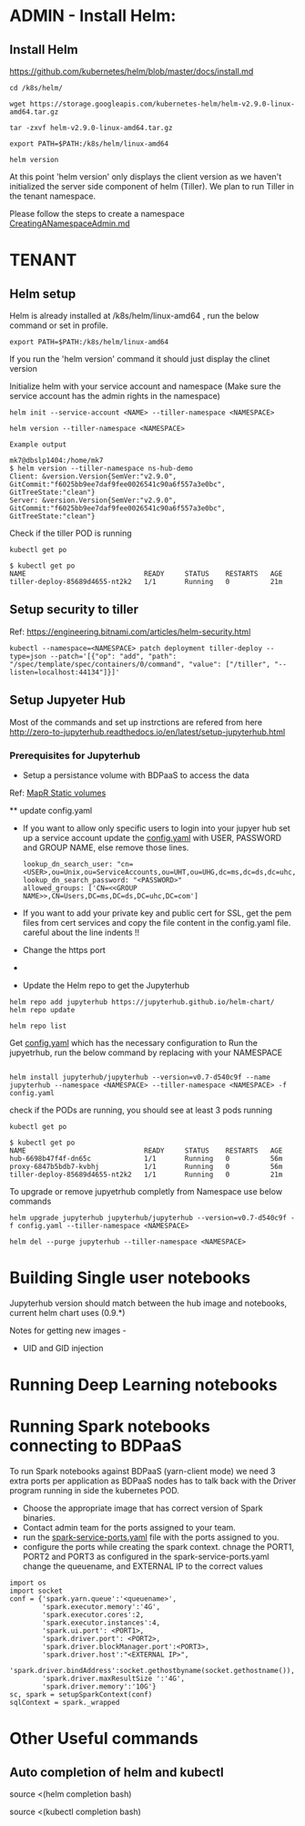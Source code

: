 
# ADMIN - Install Helm:

## Install Helm 

https://github.com/kubernetes/helm/blob/master/docs/install.md

```
cd /k8s/helm/

wget https://storage.googleapis.com/kubernetes-helm/helm-v2.9.0-linux-amd64.tar.gz

tar -zxvf helm-v2.9.0-linux-amd64.tar.gz

export PATH=$PATH:/k8s/helm/linux-amd64

helm version

```
At this point 'helm version' only displays the client version as we haven't initialized the server side component of helm (Tiller). 
We plan to run Tiller in the tenant namespace. 

Please follow the steps to create a namespace [CreatingANamespaceAdmin.md](adminSetup/CreatingANamespaceAdmin.md)

# TENANT

## Helm setup

Helm is already installed at /k8s/helm/linux-amd64 , run the below command or set in profile.

```
export PATH=$PATH:/k8s/helm/linux-amd64

```

If you run the 'helm version' command it should just display the clinet version

Initialize helm with your service account and namespace (Make sure the service account has the admin rights in the namespace)

```
helm init --service-account <NAME> --tiller-namespace <NAMESPACE>

helm version --tiller-namespace <NAMESPACE>

Example output

mk7@dbslp1404:/home/mk7
$ helm version --tiller-namespace ns-hub-demo
Client: &version.Version{SemVer:"v2.9.0", GitCommit:"f6025bb9ee7daf9fee0026541c90a6f557a3e0bc", GitTreeState:"clean"}
Server: &version.Version{SemVer:"v2.9.0", GitCommit:"f6025bb9ee7daf9fee0026541c90a6f557a3e0bc", GitTreeState:"clean"}

```
Check if the tiller POD is running
```
kubectl get po

$ kubectl get po
NAME                             READY     STATUS    RESTARTS   AGE
tiller-deploy-85689d4655-nt2k2   1/1       Running   0          21m

```

## Setup security to tiller 

Ref: https://engineering.bitnami.com/articles/helm-security.html

```
kubectl --namespace=<NAMESPACE> patch deployment tiller-deploy --type=json --patch='[{"op": "add", "path": "/spec/template/spec/containers/0/command", "value": ["/tiller", "--listen=localhost:44134"]}]'

```
## Setup Jupyeter Hub

Most of the commands and set up instrctions are refered from here http://zero-to-jupyterhub.readthedocs.io/en/latest/setup-jupyterhub.html

### Prerequisites for Jupyterhub

* Setup a persistance volume with BDPaaS to access the data

Ref: [MapR Static volumes](../storage/mapr/README.md)

** update config.yaml
* If you want to allow only specific users to login into your jupyer hub set up a service account update the [config.yaml](config.yaml) with USER, PASSWORD and GROUP NAME,  else remove those lines.

      lookup_dn_search_user: "cn=<USER>,ou=Unix,ou=ServiceAccounts,ou=UHT,ou=UHG,dc=ms,dc=ds,dc=uhc,dc=com"
      lookup_dn_search_password: "<PASSWORD>"
      allowed_groups: ['CN=<<GROUP NAME>>,CN=Users,DC=ms,DC=ds,DC=uhc,DC=com']
* If you want to add your private key and public cert for SSL, get the pem files from cert services and copy the file content in the config.yaml file. careful about the line indents !!
* Change the https port
* 
* Update the Helm repo to get the Jupyterhub

```
helm repo add jupyterhub https://jupyterhub.github.io/helm-chart/
helm repo update

helm repo list
```

Get [config.yaml](config.yaml) which has the necessary configuration to Run the jupyetrhub, run the below command by replacing with your NAMESPACE

```

helm install jupyterhub/jupyterhub --version=v0.7-d540c9f --name jupyterhub --namespace <NAMESPACE> --tiller-namespace <NAMESPACE> -f config.yaml

```

check if the PODs are running, you should see at least 3 pods running

```
kubectl get po

$ kubectl get po
NAME                             READY     STATUS    RESTARTS   AGE
hub-6698b47f4f-dn65c             1/1       Running   0          56m
proxy-6847b5bdb7-kvbhj           1/1       Running   0          56m
tiller-deploy-85689d4655-nt2k2   1/1       Running   0          21m

```

To upgrade or remove jupyetrhub completly from Namespace use below commands

```
helm upgrade jupyterhub jupyterhub/jupyterhub --version=v0.7-d540c9f -f config.yaml --tiller-namespace <NAMESPACE>

helm del --purge jupyterhub --tiller-namespace <NAMESPACE>

```
# Building Single user notebooks

Jupyterhub version should match between the hub image and notebooks, current helm chart uses (0.9.*) 

Notes for getting new images - 

* UID and GID injection

# Running Deep Learning notebooks

# Running Spark notebooks connecting to BDPaaS

To run Spark notebooks against BDPaaS (yarn-client mode) we need 3 extra ports per application as BDPaaS nodes has to talk back with the Driver program running in side the kubernetes POD.

* Choose the appropriate image that has correct version of Spark binaries.
* Contact admin team for the ports assigned to your team.
* run the [spark-service-ports.yaml](spark-service-ports.yaml) file with the ports assigned to you.
* configure the ports while creating the spark context.
      chnage the PORT1, PORT2 and PORT3 as configured in the spark-service-ports.yaml
      change the queuename, and EXTERNAL IP to the correct values
```
import os
import socket
conf = {'spark.yarn.queue':'<queuename>', 
        'spark.executor.memory':'4G', 
        'spark.executor.cores':2,
        'spark.executor.instances':4, 
        'spark.ui.port': <PORT1>, 
        'spark.driver.port': <PORT2>, 
        'spark.driver.blockManager.port':<PORT3>,
        'spark.driver.host':"<EXTERNAL IP>",
        'spark.driver.bindAddress':socket.gethostbyname(socket.gethostname()),
        'spark.driver.maxResultSize ':'4G',
        'spark.driver.memory':'10G'}
sc, spark = setupSparkContext(conf) 
sqlContext = spark._wrapped

```

# Other Useful commands

## Auto completion of helm and kubectl

source <(helm completion bash)

source <(kubectl completion bash)

